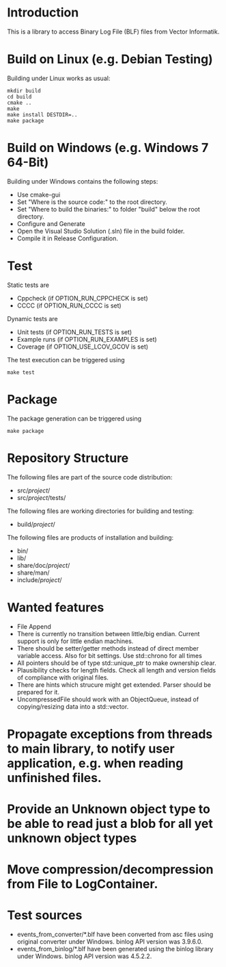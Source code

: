 # Introduction

This is a library to access Binary Log File (BLF) files from Vector Informatik.

# Build on Linux (e.g. Debian Testing)

Building under Linux works as usual:

    mkdir build
    cd build
    cmake ..
    make
    make install DESTDIR=..
    make package

# Build on Windows (e.g. Windows 7 64-Bit)

Building under Windows contains the following steps:

* Use cmake-gui
* Set "Where is the source code:" to the root directory.
* Set "Where to build the binaries:" to folder "build" below the root directory.
* Configure and Generate
* Open the Visual Studio Solution (.sln) file in the build folder.
* Compile it in Release Configuration.

# Test

Static tests are

* Cppcheck (if OPTION_RUN_CPPCHECK is set)
* CCCC (if OPTION_RUN_CCCC is set)

Dynamic tests are

* Unit tests (if OPTION_RUN_TESTS is set)
* Example runs (if OPTION_RUN_EXAMPLES is set)
* Coverage (if OPTION_USE_LCOV_GCOV is set)

The test execution can be triggered using

    make test

# Package

The package generation can be triggered using

    make package

# Repository Structure

The following files are part of the source code distribution:

* src/_project_/
* src/_project_/tests/

The following files are working directories for building and testing:

* build/_project_/

The following files are products of installation and building:

* bin/
* lib/
* share/doc/_project_/
* share/man/
* include/_project_/

# Wanted features

* File Append
* There is currently no transition between little/big endian. Current support is only for little endian machines.
* There should be setter/getter methods instead of direct member variable access. Also for bit settings. Use std::chrono for all times
* All pointers should be of type std::unique_ptr to make ownership clear.
* Plausibility checks for length fields. Check all length and version fields of compliance with original files.
* There are hints which strucure might get extended. Parser should be prepared for it.
* UncompressedFile should work with an ObjectQueue<LogContainer>, instead of copying/resizing data into a std::vector<char>.
# Propagate exceptions from threads to main library, to notify user application, e.g. when reading unfinished files.
# Provide an Unknown object type to be able to read just a blob for all yet unknown object types
# Move compression/decompression from File to LogContainer.

# Test sources

* events_from_converter/*.blf have been converted from asc files using original converter under Windows.
  binlog API version was 3.9.6.0.
* events_from_binlog/*.blf have been generated using the binlog library under Windows.
  binlog API version was 4.5.2.2.
